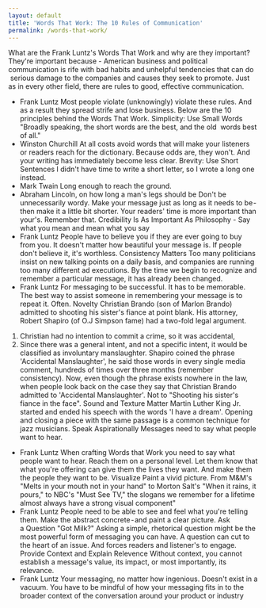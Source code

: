 ```yaml
---
layout: default
title: 'Words That Work: The 10 Rules of Communication'
permalink: /words-that-work/
---
```

What are the Frank Luntz's Words That Work and why are they important?
They're important because -
American business and political communication is rife with bad habits and unhelpful tendencies that can do
 serious damage to the companies and causes they seek to promote. Just as in every other field, there are rules to good, effective communication.
- Frank Luntz
Most people violate (unknowingly) violate these rules. And as a result they spread strife and lose business.
Below are the 10 principles behind the Words That Work.
Simplicity: Use Small Words
"Broadly speaking, the short words are the best, and the old
 words best of all."
- Winston Churchill
At all costs avoid words that will make your listeners or readers reach for the dictionary. Because odds are, they won't. And your writing has immediately become less clear.
Brevity: Use Short Sentences
I didn't have time to write a short letter, so I wrote a long one instead.
- Mark Twain
Long enough to reach the ground.
- Abraham Lincoln, on how long a man's legs should be
Don't be unnecessarily wordy. Make your message just as long as it needs to be - then make it a little bit shorter.
Your readers' time is more important than your's. Remember that.
Credibility Is As Important As Philosophy -
Say what you mean and mean what you say
- Frank Luntz
People have to believe you if they are ever going to buy from you.
It doesn't matter how beautiful your message is. If people don't believe it, it's worthless.
Consistency Matters
Too many politicians insist on new talking points on a daily basis, and companies are running too many different ad executions. By the time we begin to recognize and remember a particular message, it has already been changed.
- Frank Luntz
For messaging to be successful. It has to be memorable.
The best way to assist someone in remembering your message is to repeat it. Often.
Novelty
Christian Brando (son of Marlon Brando) admitted to shooting his sister's fiance at point blank.
His attorney, Robert Shapiro (of O.J Simpson fame) had a two-fold legal argument.
1) Christian had no intention to commit a crime, so it was accidental,
2) Since there was a general intent, and not a specific intent, it would be classified as involuntary manslaughter.
Shapiro coined the phrase 'Accidental Manslaughter', he said those words in every single media comment, hundreds of times over three months (remember consistency).
Now, even though the phrase exists nowhere in the law, when people look back on the case they say that Christian Brando admitted to 'Accidental Manslaughter'. Not to "Shooting his sister's fiance in the face".
Sound and Texture Matter
Martin Luther King Jr. started and ended his speech with the words 'I have a dream'.
Opening and closing a piece with the same passage is a common technique for jazz musicians.
Speak Aspirationally
Messages need to say what people want to hear.
- Frank Luntz
When crafting Words that Work you need to say what people want to hear.
Reach them on a personal level. Let them know that what you're offering can give them the lives they want.
And make them the people they want to be.
Visualize
Paint a vivid picture. From M&M's "Melts in your mouth not in your hand" to Morton Salt's "When it rains, it pours," to NBC's "Must See TV," the slogans we remember for a lifetime almost always have a strong visual component"
- Frank Luntz
People need to be able to see and feel what you're telling them.
Make the abstract concrete - and paint a clear picture.
Ask a Question
"Got Milk?"
Asking a simple, rhetorical question might be the most powerful form of messaging you can have.
A question can cut to the heart of an issue. And forces readers and listener's to engage.
Provide Context and Explain Relevence
Without context, you cannot establish a message's value, its impact, or most importantly, its relevance.
- Frank Luntz
Your messaging, no matter how ingenious. Doesn't exist in a vacuum. You have to be mindful of how your messaging fits in to the broader context of the conversation around your product or industry